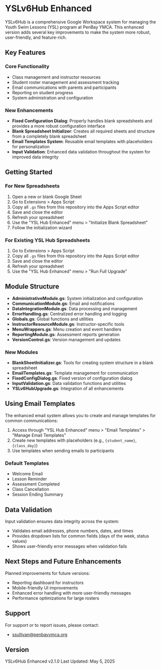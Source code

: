# YSLv6Hub Enhanced

YSLv6Hub is a comprehensive Google Workspace system for managing the Youth Swim Lessons (YSL) program at PenBay YMCA. This enhanced version adds several key improvements to make the system more robust, user-friendly, and feature-rich.

## Key Features

### Core Functionality
- Class management and instructor resources
- Student roster management and assessment tracking
- Email communications with parents and participants
- Reporting on student progress
- System administration and configuration

### New Enhancements
- **Fixed Configuration Dialog**: Properly handles blank spreadsheets and provides a more robust configuration interface
- **Blank Spreadsheet Initializer**: Creates all required sheets and structure from a completely blank spreadsheet
- **Email Templates System**: Reusable email templates with placeholders for personalization
- **Input Validation**: Enhanced data validation throughout the system for improved data integrity

## Getting Started

### For New Spreadsheets
1. Open a new or blank Google Sheet
2. Go to Extensions > Apps Script
3. Copy all `.gs` files from this repository into the Apps Script editor
4. Save and close the editor
5. Refresh your spreadsheet
6. Use the "YSL Hub Enhanced" menu > "Initialize Blank Spreadsheet"
7. Follow the initialization wizard

### For Existing YSL Hub Spreadsheets
1. Go to Extensions > Apps Script
2. Copy all `.gs` files from this repository into the Apps Script editor
3. Save and close the editor
4. Refresh your spreadsheet
5. Use the "YSL Hub Enhanced" menu > "Run Full Upgrade"

## Module Structure

- **AdministrativeModule.gs**: System initialization and configuration
- **CommunicationModule.gs**: Email and notifications
- **DataIntegrationModule.gs**: Data processing and management
- **ErrorHandling.gs**: Centralized error handling and logging
- **Globals.gs**: Global functions and utilities
- **InstructorResourceModule.gs**: Instructor-specific tools
- **MenuWrappers.gs**: Menu creation and event handlers
- **ReportingModule.gs**: Assessment reports generation
- **VersionControl.gs**: Version management and updates

### New Modules
- **BlankSheetInitializer.gs**: Tools for creating system structure in a blank spreadsheet
- **EmailTemplates.gs**: Template management for communication
- **FixedConfigDialog.gs**: Fixed version of configuration dialog
- **InputValidation.gs**: Data validation functions and utilities
- **YSLv6HubUpgrade.gs**: Integration of all enhancements

## Using Email Templates

The enhanced email system allows you to create and manage templates for common communications:

1. Access through "YSL Hub Enhanced" menu > "Email Templates" > "Manage Email Templates"
2. Create new templates with placeholders (e.g., `{student_name}`, `{class_day}`)
3. Use templates when sending emails to participants

### Default Templates
- Welcome Email
- Lesson Reminder
- Assessment Completed
- Class Cancellation
- Session Ending Summary

## Data Validation

Input validation ensures data integrity across the system:

- Validates email addresses, phone numbers, dates, and times
- Provides dropdown lists for common fields (days of the week, status values)
- Shows user-friendly error messages when validation fails

## Next Steps and Future Enhancements

Planned improvements for future versions:
- Reporting dashboard for instructors
- Mobile-friendly UI improvements
- Enhanced error handling with more user-friendly messages
- Performance optimizations for large rosters

## Support

For support or to report issues, please contact:
- ssullivan@penbayymca.org

## Version

YSLv6Hub Enhanced v2.1.0
Last Updated: May 5, 2025